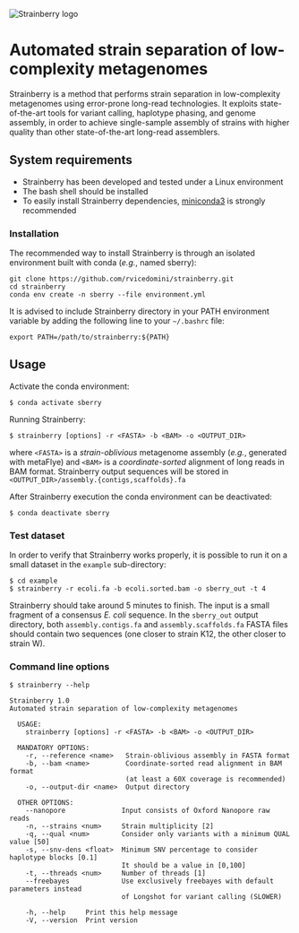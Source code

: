 ![Strainberry logo](https://github.com/rvicedomini/strainberry/raw/master/images/sberry-logo_590x142.png)

# Automated strain separation of low-complexity metagenomes

Strainberry is a method that performs strain separation in low-complexity metagenomes using error-prone long-read technologies. 
It exploits state-of-the-art tools for variant calling, haplotype phasing, and genome assembly, in order to
achieve single-sample assembly of strains with higher quality than other state-of-the-art long-read assemblers.

## System requirements

+ Strainberry has been developed and tested under a Linux environment
+ The bash shell should be installed
+ To easily install Strainberry dependencies, [miniconda3](https://conda.io/en/latest/miniconda.html) is strongly recommended

### Installation

The recommended way to install Strainberry is through an isolated environment built with conda (*e.g.*, named sberry):
```
git clone https://github.com/rvicedomini/strainberry.git
cd strainberry
conda env create -n sberry --file environment.yml
```

It is advised to include Strainberry directory in your PATH environment variable by adding the following line to your `~/.bashrc` file:
```
export PATH=/path/to/strainberry:${PATH}
```

## Usage

Activate the conda environment:
```
$ conda activate sberry
```

Running Strainberry:
```
$ strainberry [options] -r <FASTA> -b <BAM> -o <OUTPUT_DIR>
```
where `<FASTA>` is a *strain-oblivious* metagenome assembly (*e.g.*, generated with metaFlye) 
and `<BAM>` is a *coordinate-sorted* alignment of long reads in BAM format. 
Strainberry output sequences will be stored in `<OUTPUT_DIR>/assembly.{contigs,scaffolds}.fa`

After Strainberry execution the conda environment can be deactivated:
```
$ conda deactivate sberry
```

### Test dataset

In order to verify that Strainberry works properly, it is possible to run it on a small dataset in the `example` sub-directory:
```
$ cd example
$ strainberry -r ecoli.fa -b ecoli.sorted.bam -o sberry_out -t 4
```
Strainberry should take around 5 minutes to finish. The input is a small fragment of a consensus *E. coli* sequence.
In the `sberry_out` output directory, both `assembly.contigs.fa` and `assembly.scaffolds.fa` FASTA files should contain two sequences
(one closer to strain K12, the other closer to strain W).

### Command line options

```
$ strainberry --help

Strainberry 1.0
Automated strain separation of low-complexity metagenomes

  USAGE:
    strainberry [options] -r <FASTA> -b <BAM> -o <OUTPUT_DIR>

  MANDATORY OPTIONS:         
    -r, --reference <name>   Strain-oblivious assembly in FASTA format
    -b, --bam <name>         Coordinate-sorted read alignment in BAM format
                             (at least a 60X coverage is recommended)
    -o, --output-dir <name>  Output directory

  OTHER OPTIONS:            
    --nanopore              Input consists of Oxford Nanopore raw reads
    -n, --strains <num>     Strain multiplicity [2]
    -q, --qual <num>        Consider only variants with a minimum QUAL value [50]
    -s, --snv-dens <float>  Minimum SNV percentage to consider haplotype blocks [0.1]
                            It should be a value in [0,100]
    -t, --threads <num>     Number of threads [1]
    --freebayes             Use exclusively freebayes with default parameters instead
                            of Longshot for variant calling (SLOWER)

    -h, --help     Print this help message
    -V, --version  Print version
```

